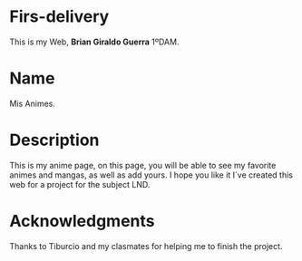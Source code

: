 # Firs-delivery
This is my Web, **Brian Giraldo Guerra** 1ºDAM.

# Name
Mis Animes.

# Description
This is my anime page, on this page, you will be able to see my favorite animes and mangas, as well as add yours. I hope you like it I´ve created this web for a project for the subject LND.

# Acknowledgments
Thanks to Tiburcio and my clasmates for helping me to finish the project.

